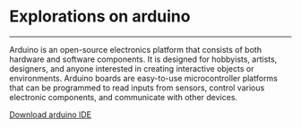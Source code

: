 # Explorations on arduino
---
Arduino is an open-source electronics platform that consists of both hardware and software components. It is designed for hobbyists, artists, designers, and anyone interested in creating interactive objects or environments. Arduino boards are easy-to-use microcontroller platforms that can be programmed to read inputs from sensors, control various electronic components, and communicate with other devices.

[Download arduino IDE](https://www.arduino.cc/en/software)
